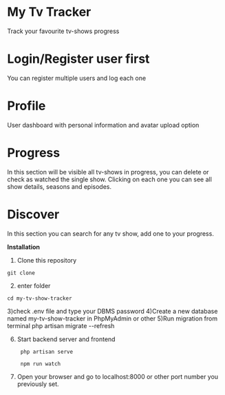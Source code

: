 # My Tv Tracker

<p> Track your favourite tv-shows progress</p>

<h1>Login/Register user first</h1>
<p>You can register multiple users and log each one</p>

<h1>Profile</h1>
<p>User dashboard with personal information and avatar upload option</p>

<h1>Progress</h1>
<p>In this section will be visible all tv-shows in progress, you can delete or check as watched the single show.
    Clicking on each one you can see all show details, seasons and episodes.  
</p>

<h1>Discover</h1>
<p>In this section you can search for any tv show, add one to your progress.</p>

<strong>Installation</strong>

1) Clone this repository
`````
git clone 
`````
2) enter folder
 `````
cd my-tv-show-tracker
``````
3)check .env file and type your DBMS password
4)Create a new database named my-tv-show-tracker in PhpMyAdmin or other
5)Run migration from terminal 
    php artisan migrate --refresh

6) Start backend server and frontend

   `````
    php artisan serve
    
    npm run watch
    ``````
7) Open your browser and go to localhost:8000 or other port number you previously set.


